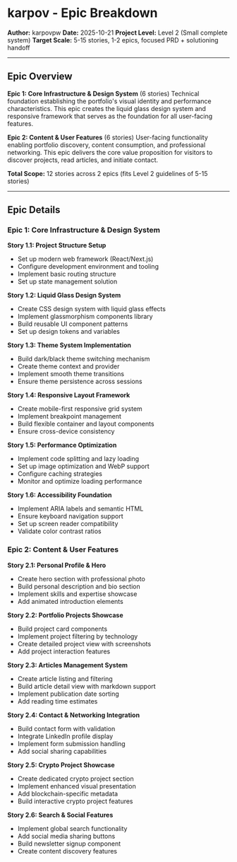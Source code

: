 # karpov - Epic Breakdown

**Author:** karpovpw
**Date:** 2025-10-21
**Project Level:** Level 2 (Small complete system)
**Target Scale:** 5-15 stories, 1-2 epics, focused PRD + solutioning handoff

---

## Epic Overview

**Epic 1: Core Infrastructure & Design System** (6 stories)
Technical foundation establishing the portfolio's visual identity and performance characteristics. This epic creates the liquid glass design system and responsive framework that serves as the foundation for all user-facing features.

**Epic 2: Content & User Features** (6 stories)
User-facing functionality enabling portfolio discovery, content consumption, and professional networking. This epic delivers the core value proposition for visitors to discover projects, read articles, and initiate contact.

**Total Scope:** 12 stories across 2 epics (fits Level 2 guidelines of 5-15 stories)

---

## Epic Details

### Epic 1: Core Infrastructure & Design System

**Story 1.1: Project Structure Setup**
- Set up modern web framework (React/Next.js)
- Configure development environment and tooling
- Implement basic routing structure
- Set up state management solution

**Story 1.2: Liquid Glass Design System**
- Create CSS design system with liquid glass effects
- Implement glassmorphism components library
- Build reusable UI component patterns
- Set up design tokens and variables

**Story 1.3: Theme System Implementation**
- Build dark/black theme switching mechanism
- Create theme context and provider
- Implement smooth theme transitions
- Ensure theme persistence across sessions

**Story 1.4: Responsive Layout Framework**
- Create mobile-first responsive grid system
- Implement breakpoint management
- Build flexible container and layout components
- Ensure cross-device consistency

**Story 1.5: Performance Optimization**
- Implement code splitting and lazy loading
- Set up image optimization and WebP support
- Configure caching strategies
- Monitor and optimize loading performance

**Story 1.6: Accessibility Foundation**
- Implement ARIA labels and semantic HTML
- Ensure keyboard navigation support
- Set up screen reader compatibility
- Validate color contrast ratios

### Epic 2: Content & User Features

**Story 2.1: Personal Profile & Hero**
- Create hero section with professional photo
- Build personal description and bio section
- Implement skills and expertise showcase
- Add animated introduction elements

**Story 2.2: Portfolio Projects Showcase**
- Build project card components
- Implement project filtering by technology
- Create detailed project view with screenshots
- Add project interaction features

**Story 2.3: Articles Management System**
- Create article listing and filtering
- Build article detail view with markdown support
- Implement publication date sorting
- Add reading time estimates

**Story 2.4: Contact & Networking Integration**
- Build contact form with validation
- Integrate LinkedIn profile display
- Implement form submission handling
- Add social sharing capabilities

**Story 2.5: Crypto Project Showcase**
- Create dedicated crypto project section
- Implement enhanced visual presentation
- Add blockchain-specific metadata
- Build interactive crypto project features

**Story 2.6: Search & Social Features**
- Implement global search functionality
- Add social media sharing buttons
- Build newsletter signup component
- Create content discovery features